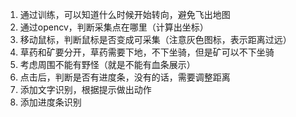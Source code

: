 1. 通过训练，可以知道什么时候开始转向，避免飞出地图
2. 通过opencv，判断采集点在哪里（计算出坐标）
3. 移动鼠标，判断鼠标是否变成可采集（注意灰色图标，表示距离过远）
4. 草药和矿要分开，草药需要下地，不下坐骑，但是矿可以不下坐骑
5. 考虑周围不能有野怪（就是不能有血条展示）
6. 点击后，判断是否有进度条，没有的话，需要调整距离
7. 添加文字识别，根据提示做出动作
8. 添加进度条识别